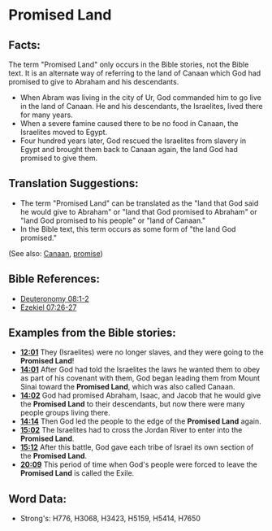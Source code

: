 # Promised Land #

## Facts: ##

The term "Promised Land" only occurs in the Bible stories, not the Bible text. It is an alternate way of referring to the land of Canaan which God had promised to give to Abraham and his descendants.

* When Abram was living in the city of Ur, God commanded him to go live in the land of Canaan. He and his descendants, the Israelites, lived there for many years.
* When a severe famine caused there to be no food in Canaan, the Israelites moved to Egypt.
* Four hundred years later, God rescued the Israelites from slavery in Egypt and brought them back to Canaan again, the land God had promised to give them.

## Translation Suggestions: ##

* The term "Promised Land" can be translated as the "land that God said he would give to Abraham" or "land that God promised to Abraham" or "land God promised to his people" or "land of Canaan."
* In the Bible text, this term occurs as some form of "the land God promised."

(See also: [Canaan](../names/canaan.md), [promise](../kt/promise.md))

## Bible References: ##

* [Deuteronomy 08:1-2](rc://en/tn/help/deu/08/01)
* [Ezekiel 07:26-27](rc://en/tn/help/ezk/07/26)

## Examples from the Bible stories: ##

* __[12:01](rc://en/tn/help/obs/12/01)__ They (Israelites) were no longer slaves, and they were going to the __Promised Land__!
* __[14:01](rc://en/tn/help/obs/14/01)__ After God had told the Israelites the laws he wanted them to obey as part of his covenant with them, God began leading them from Mount Sinai toward the __Promised Land__, which was also called Canaan.
* __[14:02](rc://en/tn/help/obs/14/02)__ God had promised Abraham, Isaac, and Jacob that he would give the __Promised Land__  to their descendants, but now there were many people groups living there.
* __[14:14](rc://en/tn/help/obs/14/14)__ Then God led the people to the edge of the __Promised Land__  again.
* __[15:02](rc://en/tn/help/obs/15/02)__ The Israelites had to cross the Jordan River to enter into the __Promised Land__.
* __[15:12](rc://en/tn/help/obs/15/12)__ After this battle, God gave each tribe of Israel its own section of the __Promised Land__.
* __[20:09](rc://en/tn/help/obs/20/09)__ This period of time when God's people were forced to leave the __Promised Land__  is called the Exile.


## Word Data: ##

* Strong's: H776, H3068, H3423, H5159, H5414, H7650
